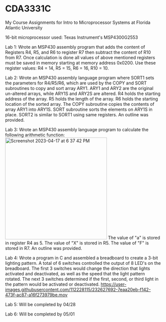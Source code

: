 # CDA3331C
My Course Assignments for Intro to Microprocessor Systems at Florida Atlantic University

16-bit microprocessor used: Texas Instrument's MSP4300G2553



Lab 1: Wrote an MSP430 assembly program that adds the content of Registers R4, R5, and R6 to register R7 then subtract the content of R10 from R7.  Once calculation is done all values of above mentioned registers must be saved in memory starting at memory address 0x0200.  Use these register values: R4 = 14, R5 = 15, R6 = 16, R10 = 10.


Lab 2: Wrote an MSP430 assembly language program where SORT1 sets the parameters for R4/R5/R6, which are used by the COPY and SORT subroutines to copy and sort array ARY1. ARY1 and ARY2 are the original un-altered arrays, while ARY1S and ARY2S are altered. R4 holds the starting address of the array. R5 holds the length of the array. R6 holds the starting location of the sorted array. The COPY subroutine copies the contents of array ARY1 into ARY1S. SORT subroutine sorts the elements on ARY1S in place. SORT2 is similar to SORT1 using same registers. An outline was provided.


Lab 3: Wrote an MSP430 assembly language program to calculate the following arithmetic function:
<img width="328" alt="Screenshot 2023-04-17 at 6 37 42 PM" src="https://user-images.githubusercontent.com/112228115/232625304-1cb52223-fddc-4654-bb3e-f9e809f8c340.png">
The value of "a" is stored in register R4 as 5. The value of "X" is stored in R5. The value of "F" is stored in R7. An outline was provided.


Lab 4: Wrote a program in C and assembled a breadboard to create a 3-bit lighting pattern. A total of 6 switches controlled the output of 8 LED's on the breadboard. The first 3 switches would change the direction that lights activated and deactivated, as well as the speed that the light pattern rotated. The next 3 switches determined if the first, second, or third light in the pattern would be activated or deactivated.
https://user-images.githubusercontent.com/112228115/232627692-7eaa20eb-f142-473f-ac87-a16f273979be.mov


Lab 5: Will be completed by 04/28


Lab 6: Will be completed by 05/01
